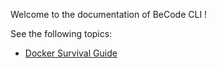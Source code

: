 Welcome to the documentation of BeCode CLI !

See the following topics:

* [Docker Survival Guide](./docker-survival-guide)
